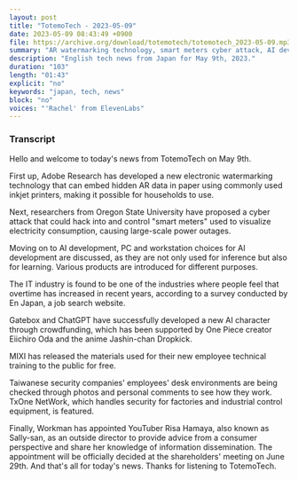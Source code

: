 ```yaml
---
layout: post
title: "TotemoTech - 2023-05-09"
date: 2023-05-09 08:43:49 +0900
file: https://archive.org/download/totemotech/totemotech_2023-05-09.mp3
summary: "AR watermarking technology, smart meters cyber attack, AI development, & more…"
description: "English tech news from Japan for May 9th, 2023."
duration: "103"
length: "01:43"
explicit: "no"
keywords: "japan, tech, news"
block: "no"
voices: "'Rachel' from ElevenLabs"
---
```


### Transcript

Hello and welcome to today's news from TotemoTech on May 9th. 

First up, Adobe Research has developed a new electronic watermarking technology that can embed hidden AR data in paper using commonly used inkjet printers, making it possible for households to use. 

Next, researchers from Oregon State University have proposed a cyber attack that could hack into and control "smart meters" used to visualize electricity consumption, causing large-scale power outages. 

Moving on to AI development, PC and workstation choices for AI development are discussed, as they are not only used for inference but also for learning. Various products are introduced for different purposes. 

The IT industry is found to be one of the industries where people feel that overtime has increased in recent years, according to a survey conducted by En Japan, a job search website. 

Gatebox and ChatGPT have successfully developed a new AI character through crowdfunding, which has been supported by One Piece creator Eiichiro Oda and the anime Jashin-chan Dropkick. 

MIXI has released the materials used for their new employee technical training to the public for free. 

Taiwanese security companies' employees' desk environments are being checked through photos and personal comments to see how they work. TxOne NetWork, which handles security for factories and industrial control equipment, is featured. 

Finally, Workman has appointed YouTuber Risa Hamaya, also known as Sally-san, as an outside director to provide advice from a consumer perspective and share her knowledge of information dissemination. The appointment will be officially decided at the shareholders' meeting on June 29th. And that's all for today's news. Thanks for listening to TotemoTech.
